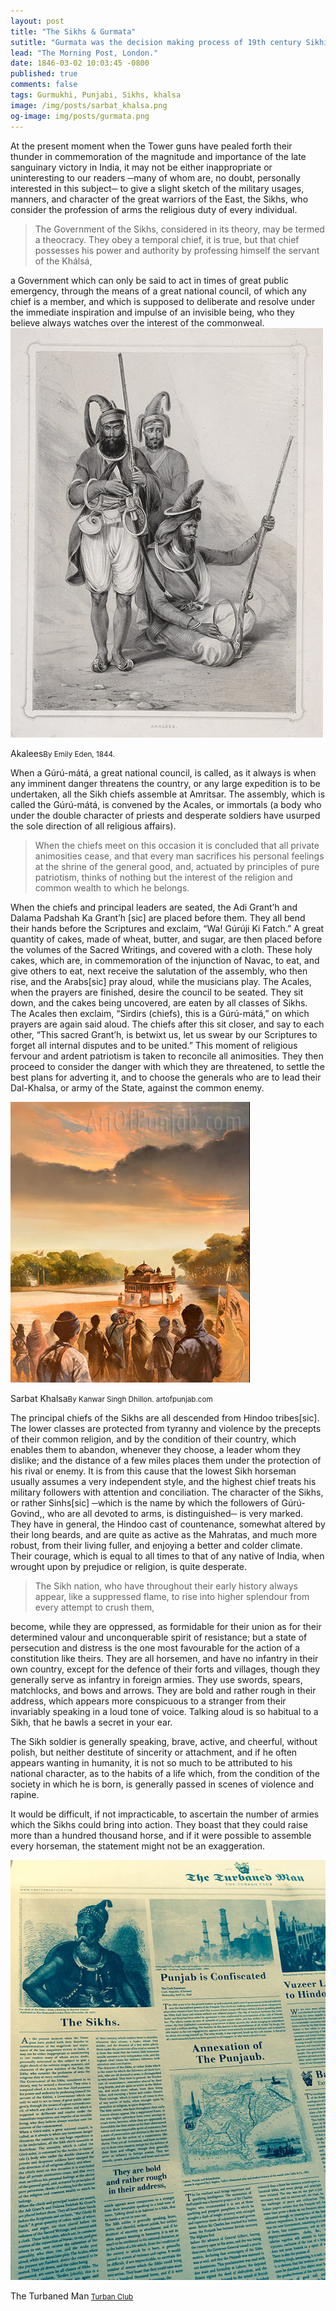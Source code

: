 ```yaml
---
layout: post
title: "The Sikhs & Gurmata"
sutitle: "Gurmata was the decision making process of 19th century Sikhism."
lead: "The Morning Post, London."
date: 1846-03-02 10:03:45 -0800
published: true
comments: false
tags: Gurmukhi, Punjabi, Sikhs, khalsa
image: /img/posts/sarbat_khalsa.png
og-image: img/posts/gurmata.png
---
```


At the present moment when the Tower guns have pealed forth their thunder in commemoration of the magnitude and importance of the late sanguinary victory in India, it may not be either inappropriate or uninteresting to our readers ─many of whom are, no doubt, personally interested in this subject─ to give a slight sketch of the military usages, manners, and character of the great warriors of the East, the Sikhs, who consider the profession of arms the religious duty of every individual.

<blockquote>The Government of the Sikhs, considered in its theory, may be termed a theocracy. They obey a temporal chief, it is true, but that chief possesses his power and authority by professing himself the servant of the Khálsá,</blockquote> a Government which can only be said to act in times of great public emergency, through the means of a great national council, of which any chief is a member, and which is supposed to deliberate and resolve under the immediate inspiration and impulse of an invisible being, who they believe always watches over the interest of the commonweal.

<div class="thumbnail with-caption">
  <img src="/img/posts/akalees.png">
  <p>Akalees<small>By Emily Eden, 1844.</small></p>
</div>

When a Gúrú-mátá, a great national council, is called, as it always is when any imminent danger threatens the country, or any large expedition is to be undertaken, all the Sikh chiefs assemble at Amritsar. The assembly, which is called the Gúrú-mátá, is convened by the Acales, or immortals (a body who under the double character of priests and desperate soldiers have usurped the sole direction of all religious affairs).

<blockquote> When the chiefs meet on this occasion it is concluded that all private animosities cease, and that every man sacrifices his personal feelings at the shrine of the general good, and, actuated by principles of pure patriotism, thinks of nothing but the interest of the religion and common wealth  to which he belongs.</blockquote>

When the chiefs and principal leaders are seated, the Adi Grant’h and Dalama Padshah Ka Grant’h [sic] are placed before them. They all bend their hands before the Scriptures and exclaim, “Wa! Gúrúji Ki Fatch.” A great quantity of cakes, made of wheat, butter, and sugar, are then placed before the volumes of the Sacred Writings, and covered with a cloth. These holy cakes, which are, in commemoration of the injunction of Navac, to eat, and give others to eat, next receive the salutation of the assembly, who then rise, and the Arabs[sic] pray aloud, while the musicians play. The Acales, when the prayers are finished, desire the council to be seated. They sit down, and the cakes being uncovered, are eaten by all classes of Sikhs. The Acales then exclaim, “Sirdirs (chiefs), this is a Gúrú-mátá,” on which prayers are again said aloud. The chiefs after this sit closer, and say to each other, “This sacred Grant’h, is betwixt us, let us swear by our Scriptures to forget all internal disputes and to be united.” This moment of religious fervour and ardent patriotism is taken to reconcile all animosities. They then proceed to consider the danger with which they are threatened, to settle the best plans for adverting it, and to choose the generals who are to lead their Dal-Khalsa, or army of the State, against the common enemy.

<div class="thumbnail with-caption">
  <img src="/img/posts/Sarbat-Khalsa-gallery-large.jpg">
  <p>Sarbat Khalsa<small>By Kanwar Singh Dhillon. artofpunjab.com</small></p>
</div>

The principal chiefs of the Sikhs are all descended from Hindoo tribes[sic]. The lower classes are protected from tyranny and violence by the precepts of their common religion, and by the condition of their country, which enables them to abandon, whenever they choose, a leader whom they dislike; and the distance of a few miles places them under the protection of his rival or enemy. It is from this cause that the lowest Sikh horseman usually assumes a very independent style, and the highest chief treats his military followers with attention and conciliation.
The character of the Sikhs, or rather Sinhs[sic] ─which is the name by which the followers of Gúrú-Govind,, who are all devoted to arms, is distinguished─ is very marked. They have in general, the Hindoo cast of countenance, somewhat altered by their long beards, and are quite as active as the Mahratas, and much more robust, from their living fuller, and enjoying a better and colder climate. Their courage, which is equal to all times to that of any native of India, when wrought upon by prejudice or religion, is quite desperate.

<blockquote>The Sikh nation, who have throughout their early history always appear, like a suppressed flame, to rise into higher splendour from every attempt to crush them,</blockquote> become, while they are oppressed, as formidable for their union as for their determined valour and unconquerable spirit of resistance; but a state of persecution and distress is the one most favourable for the action of a constitution like theirs. They are all horsemen, and have no infantry in their own country, except for the defence of their forts and villages, though they generally serve as infantry in foreign armies. They use swords, spears, matchlocks, and bows and arrows. They are bold and rather rough in their address, which appears more conspicuous to a stranger from their invariably speaking in a loud tone of voice. Talking aloud is so habitual to a Sikh, that he bawls a secret in your ear.

The Sikh soldier is generally speaking, brave, active, and cheerful, without polish, but neither destitute of sincerity or attachment, and if he often appears wanting in humanity, it is not so much to be attributed to his national character, as to the habits of a life which, from the condition of the society in which he is born, is generally passed in scenes of violence and rapine.

It would be difficult, if not impracticable, to ascertain the number of armies which the Sikhs could bring into action. They boast that they could raise more than a hundred thousand horse, and if it were possible to assemble every horseman, the statement might not be an exaggeration.

<div class="thumbnail with-caption">
  <img src="/img/posts/turbanedMan.jpg">
  <p>The Turbaned Man<small> <a href="https://twitter.com/turbanclub">Turban Club</a></small></p>
</div>

